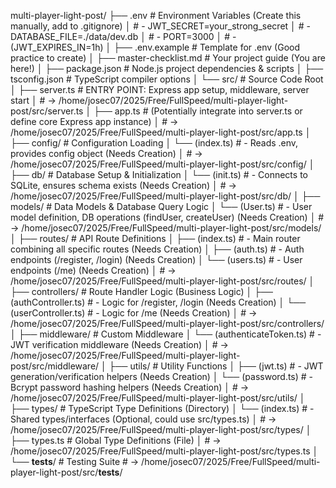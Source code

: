  multi-player-light-post/
├── .env                      # Environment Variables (Create this manually, add to .gitignore)
│                             #   - JWT_SECRET=your_strong_secret
│                             #   - DATABASE_FILE=./data/dev.db
│                             #   - PORT=3000
│                             #   - (JWT_EXPIRES_IN=1h)
│
├── .env.example              # Template for .env (Good practice to create)
│
├── master-checklist.md       # Your project guide (You are here!)
│
├── package.json              # Node.js project dependencies & scripts
│
├── tsconfig.json             # TypeScript compiler options
│
└── src/                      # Source Code Root
    │
    ├── server.ts             # ENTRY POINT: Express app setup, middleware, server start
    │                         # -> /home/josec07/2025/Free/FullSpeed/multi-player-light-post/src/server.ts
    │
    ├── app.ts                # (Potentially integrate into server.ts or define core Express app instance)
    │                         # -> /home/josec07/2025/Free/FullSpeed/multi-player-light-post/src/app.ts
    │
    ├── config/               # Configuration Loading
    │   └── (index.ts)        #   - Reads .env, provides config object (Needs Creation)
    │                         #   -> /home/josec07/2025/Free/FullSpeed/multi-player-light-post/src/config/
    │
    ├── db/                   # Database Setup & Initialization
    │   └── (init.ts)         #   - Connects to SQLite, ensures schema exists (Needs Creation)
    │                         #   -> /home/josec07/2025/Free/FullSpeed/multi-player-light-post/src/db/
    │
    ├── models/               # Data Models & Database Query Logic
    │   └── (User.ts)         #   - User model definition, DB operations (findUser, createUser) (Needs Creation)
    │                         #   -> /home/josec07/2025/Free/FullSpeed/multi-player-light-post/src/models/
    │
    ├── routes/               # API Route Definitions
    │   ├── (index.ts)        #   - Main router combining all specific routes (Needs Creation)
    │   ├── (auth.ts)         #   - Auth endpoints (/register, /login) (Needs Creation)
    │   └── (users.ts)        #   - User endpoints (/me) (Needs Creation)
    │                         #   -> /home/josec07/2025/Free/FullSpeed/multi-player-light-post/src/routes/
    │
    ├── controllers/          # Route Handler Logic (Business Logic)
    │   ├── (authController.ts) #   - Logic for /register, /login (Needs Creation)
    │   └── (userController.ts) #   - Logic for /me (Needs Creation)
    │                         #   -> /home/josec07/2025/Free/FullSpeed/multi-player-light-post/src/controllers/
    │
    ├── middleware/           # Custom Middleware
    │   └── (authenticateToken.ts) # - JWT verification middleware (Needs Creation)
    │                         #   -> /home/josec07/2025/Free/FullSpeed/multi-player-light-post/src/middleware/
    │
    ├── utils/                # Utility Functions
    │   ├── (jwt.ts)          #   - JWT generation/verification helpers (Needs Creation)
    │   └── (password.ts)     #   - Bcrypt password hashing helpers (Needs Creation)
    │                         #   -> /home/josec07/2025/Free/FullSpeed/multi-player-light-post/src/utils/
    │
    ├── types/                # TypeScript Type Definitions (Directory)
    │   └── (index.ts)        #   - Shared types/interfaces (Optional, could use src/types.ts)
    │                         #   -> /home/josec07/2025/Free/FullSpeed/multi-player-light-post/src/types/
    │
    ├── types.ts              # Global Type Definitions (File)
    │                         # -> /home/josec07/2025/Free/FullSpeed/multi-player-light-post/src/types.ts
    │
    └── __tests__/            # Testing Suite
                              # -> /home/josec07/2025/Free/FullSpeed/multi-player-light-post/src/__tests__/
